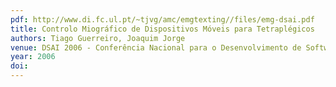 ```yaml
---
pdf: http://www.di.fc.ul.pt/~tjvg/amc/emgtexting//files/emg-dsai.pdf
title: Controlo Miográfico de Dispositivos Móveis para Tetraplégicos
authors: Tiago Guerreiro, Joaquim Jorge
venue: DSAI 2006 - Conferência Nacional para o Desenvolvimento de Software para melhoria de Acessibilidade e combate à Infoexclusão. Vila Real, Portugal, March, 2006
year: 2006
doi: 
---
```


